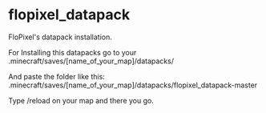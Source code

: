 # flopixel_datapack
FloPixel's datapack installation.

For Installing this datapacks go to your .minecraft/saves/[name_of_your_map]/datapacks/

And paste the folder like this: .minecraft/saves/[name_of_your_map]/datapacks/flopixel_datapack-master

Type /reload on your map and there you go.
